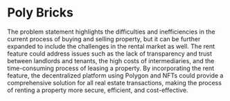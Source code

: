 # Poly Bricks

The problem statement highlights the difficulties and inefficiencies in the current process of buying and selling property, but it can be further expanded to include the challenges in the rental market as well. The rent feature could address issues such as the lack of transparency and trust between landlords and tenants, the high costs of intermediaries, and the time-consuming process of leasing a property. By incorporating the rent feature, the decentralized platform using Polygon and NFTs could provide a comprehensive solution for all real estate transactions, making the process of renting a property more secure, efficient, and cost-effective.

